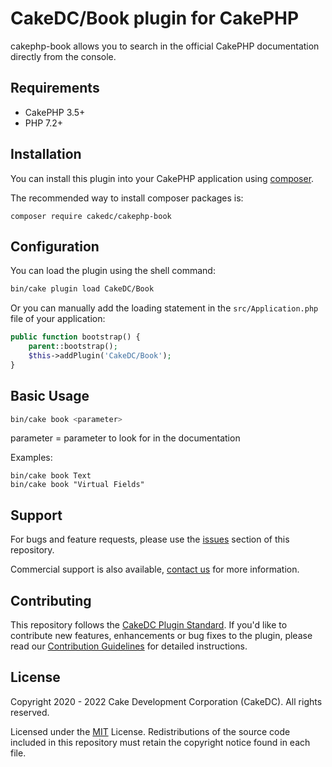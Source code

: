 CakeDC/Book plugin for CakePHP
==============================

cakephp-book allows you to search in the official CakePHP documentation directly from the console.

Requirements
------------

- CakePHP 3.5+
- PHP 7.2+

Installation
------------

You can install this plugin into your CakePHP application using [composer](https://getcomposer.org).

The recommended way to install composer packages is:

```
composer require cakedc/cakephp-book
```

Configuration
-------------

You can load the plugin using the shell command:

```bash
bin/cake plugin load CakeDC/Book
```

Or you can manually add the loading statement in the `src/Application.php` file of your application:

```php
public function bootstrap() {
    parent::bootstrap();
    $this->addPlugin('CakeDC/Book');
}
```

Basic Usage
-----------

```bash
bin/cake book <parameter>
```

parameter = parameter to look for in the documentation

Examples:
```
bin/cake book Text
bin/cake book "Virtual Fields"
```

Support
-------

For bugs and feature requests, please use the [issues](https://github.com/CakeDC/Book/issues) section of this repository.

Commercial support is also available, [contact us](https://www.cakedc.com/contact) for more information.

Contributing
------------

This repository follows the [CakeDC Plugin Standard](https://www.cakedc.com/plugin-standard). 
If you'd like to contribute new features, enhancements or bug fixes to the plugin, please read our [Contribution Guidelines](https://www.cakedc.com/contribution-guidelines) for detailed instructions.

License
-------

Copyright 2020 - 2022 Cake Development Corporation (CakeDC). All rights reserved.

Licensed under the [MIT](http://www.opensource.org/licenses/mit-license.php) License. Redistributions of the source code included in this repository must retain the copyright notice found in each file.
